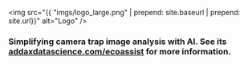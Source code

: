 <html>
  <head>
    <meta name="google-site-verification" content="Fa9AuK39hAqDGEC7hr32UtxcVsVJ-qLHsZ34C2brsd0" />
  </head>
<!-- Google tag (gtag.js) -->
<script async src="https://www.googletagmanager.com/gtag/js?id=G-580MY93687"></script>
<script>
  window.location.href = "https://addaxdatascience.com/ecoassist/";
  window.dataLayer = window.dataLayer || [];
  function gtag(){dataLayer.push(arguments);}
  gtag('js', new Date());

  gtag('config', 'G-580MY93687');
</script>
</html>

<img src="{{ "imgs/logo_large.png" | prepend: site.baseurl | prepend: site.url}}" alt="Logo" />

### Simplifying camera trap image analysis with AI. See its [addaxdatascience.com/ecoassist](https://addaxdatascience.com/ecoassist/) for more information.
